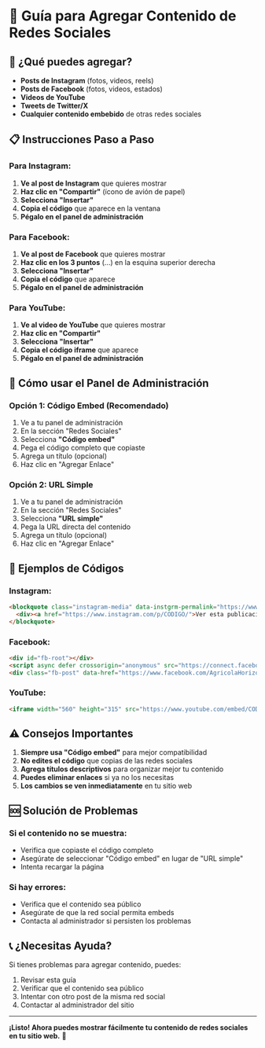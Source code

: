 # 📱 Guía para Agregar Contenido de Redes Sociales

## 🎯 ¿Qué puedes agregar?

- **Posts de Instagram** (fotos, videos, reels)
- **Posts de Facebook** (fotos, videos, estados)
- **Videos de YouTube**
- **Tweets de Twitter/X**
- **Cualquier contenido embebido** de otras redes sociales

## 📋 Instrucciones Paso a Paso

### Para Instagram:

1. **Ve al post de Instagram** que quieres mostrar
2. **Haz clic en "Compartir"** (ícono de avión de papel)
3. **Selecciona "Insertar"**
4. **Copia el código** que aparece en la ventana
5. **Pégalo en el panel de administración**

### Para Facebook:

1. **Ve al post de Facebook** que quieres mostrar
2. **Haz clic en los 3 puntos** (...) en la esquina superior derecha
3. **Selecciona "Insertar"**
4. **Copia el código** que aparece
5. **Pégalo en el panel de administración**

### Para YouTube:

1. **Ve al video de YouTube** que quieres mostrar
2. **Haz clic en "Compartir"**
3. **Selecciona "Insertar"**
4. **Copia el código iframe** que aparece
5. **Pégalo en el panel de administración**

## 🔧 Cómo usar el Panel de Administración

### Opción 1: Código Embed (Recomendado)
1. Ve a tu panel de administración
2. En la sección "Redes Sociales"
3. Selecciona **"Código embed"**
4. Pega el código completo que copiaste
5. Agrega un título (opcional)
6. Haz clic en "Agregar Enlace"

### Opción 2: URL Simple
1. Ve a tu panel de administración
2. En la sección "Redes Sociales"
3. Selecciona **"URL simple"**
4. Pega la URL directa del contenido
5. Agrega un título (opcional)
6. Haz clic en "Agregar Enlace"

## 📝 Ejemplos de Códigos

### Instagram:
```html
<blockquote class="instagram-media" data-instgrm-permalink="https://www.instagram.com/p/CODIGO/" data-instgrm-version="14">
  <div><a href="https://www.instagram.com/p/CODIGO/">Ver esta publicación en Instagram</a></div>
</blockquote>
```

### Facebook:
```html
<div id="fb-root"></div>
<script async defer crossorigin="anonymous" src="https://connect.facebook.net/es_LA/sdk.js#xfbml=1&version=v19.0"></script>
<div class="fb-post" data-href="https://www.facebook.com/AgricolaHorizonte.m/posts/pfbid031aaJmQ8WsqpKPDg5STxYdoDqrwx3ynhupPZ243njDnDxg3knDR79eE9CoH4ybknwl" data-width="500"></div>
```

### YouTube:
```html
<iframe width="560" height="315" src="https://www.youtube.com/embed/CODIGO" title="YouTube video player" frameborder="0" allow="accelerometer; autoplay; clipboard-write; encrypted-media; gyroscope; picture-in-picture; web-share" allowfullscreen></iframe>
```

## ⚠️ Consejos Importantes

1. **Siempre usa "Código embed"** para mejor compatibilidad
2. **No edites el código** que copias de las redes sociales
3. **Agrega títulos descriptivos** para organizar mejor tu contenido
4. **Puedes eliminar enlaces** si ya no los necesitas
5. **Los cambios se ven inmediatamente** en tu sitio web

## 🆘 Solución de Problemas

### Si el contenido no se muestra:
- Verifica que copiaste el código completo
- Asegúrate de seleccionar "Código embed" en lugar de "URL simple"
- Intenta recargar la página

### Si hay errores:
- Verifica que el contenido sea público
- Asegúrate de que la red social permita embeds
- Contacta al administrador si persisten los problemas

## 📞 ¿Necesitas Ayuda?

Si tienes problemas para agregar contenido, puedes:
1. Revisar esta guía
2. Verificar que el contenido sea público
3. Intentar con otro post de la misma red social
4. Contactar al administrador del sitio

---

**¡Listo! Ahora puedes mostrar fácilmente tu contenido de redes sociales en tu sitio web.** 🎉 